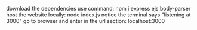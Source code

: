 download the dependencies use command: npm i express ejs body-parser
host the website locally: node index.js
notice the terminal says "listening at 3000"
go to browser and enter in the url section: localhost:3000
